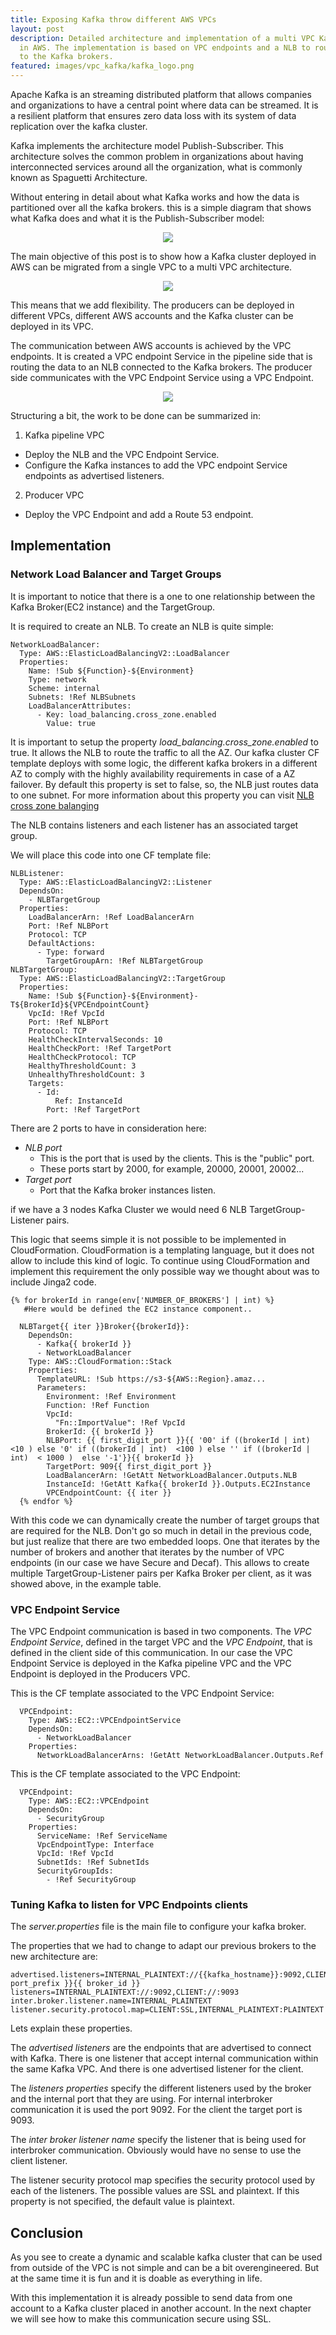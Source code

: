```yaml
---
title: Exposing Kafka throw different AWS VPCs
layout: post
description: Detailed architecture and implementation of a multi VPC Kafka ecosystem
  in AWS. The implementation is based on VPC endpoints and a NLB to route the traffic
  to the Kafka brokers.
featured: images/vpc_kafka/kafka_logo.png
---
```


Apache Kafka is an streaming distributed platform that allows companies and organizations to have a central point where data can be streamed. It is a resilient platform that ensures zero data loss with its system of data replication over the kafka cluster. 

Kafka implements the architecture model Publish-Subscriber. This architecture solves the common problem in organizations about having interconnected services around all the organization, what is commonly known as Spaguetti Architecture. 

Without entering in detail about what Kafka works and how the data is partitioned over all the kafka brokers. this is a simple diagram that shows what Kafka does and what it is the Publish-Subscriber model:

<center><img src="/assets/images/vpc_kafka/kafka_model.jpg"/></center>


The main objective of this post is to show how a Kafka cluster deployed in AWS can be migrated from a single VPC to a multi VPC architecture. 

<center><img src="/assets/images/vpc_kafka/basic_architecture_multi_environment.jpg"/></center>

This means that we add flexibility. The producers can be deployed in different VPCs, different AWS accounts and the Kafka cluster can be deployed in its VPC. 

The communication between AWS accounts is achieved by the VPC endpoints. It is created a VPC endpoint Service in the pipeline side that is routing the data to an NLB connected to the Kafka brokers. The producer side communicates with the VPC Endpoint Service using a VPC Endpoint.


<center><img src="/assets/images/vpc_kafka/multi_vpc_detailed_arch.jpg"/></center>

Structuring a bit, the work to be done can be summarized in:

1. Kafka pipeline VPC 
*  Deploy the NLB and the VPC Endpoint Service.
*  Configure the Kafka instances to add the VPC endpoint Service endpoints as advertised listeners.
2. Producer VPC
*  Deploy the VPC Endpoint and add a Route 53 endpoint.


## Implementation


### Network Load Balancer and Target Groups

It is important to notice that there is a one to one relationship between the Kafka Broker(EC2 instance) and the TargetGroup.

It is required to create an NLB. To create an NLB is quite simple:

```
NetworkLoadBalancer:
  Type: AWS::ElasticLoadBalancingV2::LoadBalancer
  Properties:
    Name: !Sub ${Function}-${Environment}
    Type: network
    Scheme: internal
    Subnets: !Ref NLBSubnets
    LoadBalancerAttributes:
      - Key: load_balancing.cross_zone.enabled
        Value: true
```

It is important to setup the property *load_balancing.cross_zone.enabled* to true. It allows the NLB to route the traffic to all the AZ. Our kafka cluster CF template deploys with some logic, the different kafka brokers in a different AZ to comply with the highly availability requirements in case of a AZ failover.
By default this property is set to false, so, the NLB just routes data to one subnet. For more information about this property you can visit [NLB cross zone balanging](https://aws.amazon.com/about-aws/whats-new/2018/02/network-load-balancer-now-supports-cross-zone-load-balancing/)

The NLB contains listeners and each listener has an associated target group.

We will place this code into one CF template file:

```
NLBListener:
  Type: AWS::ElasticLoadBalancingV2::Listener
  DependsOn:
    - NLBTargetGroup
  Properties:
    LoadBalancerArn: !Ref LoadBalancerArn
    Port: !Ref NLBPort
    Protocol: TCP
    DefaultActions:
      - Type: forward
        TargetGroupArn: !Ref NLBTargetGroup
NLBTargetGroup:
  Type: AWS::ElasticLoadBalancingV2::TargetGroup
  Properties:
    Name: !Sub ${Function}-${Environment}-T${BrokerId}${VPCEndpointCount}
    VpcId: !Ref VpcId
    Port: !Ref NLBPort
    Protocol: TCP
    HealthCheckIntervalSeconds: 10
    HealthCheckPort: !Ref TargetPort
    HealthCheckProtocol: TCP
    HealthyThresholdCount: 3
    UnhealthyThresholdCount: 3
    Targets:
      - Id:
          Ref: InstanceId
        Port: !Ref TargetPort
```
There are 2 ports to have in consideration here:

* *NLB port* 
  * This is the port that is used by the clients. This is the "public" port. 
  * These ports  start by 2000, for example, 20000, 20001, 20002...
* *Target port*
  * Port that the Kafka broker instances listen.

 if we have a 3 nodes Kafka Cluster we would need 6 NLB TargetGroup-Listener pairs.
 
 This logic that seems simple it is not possible to be implemented in CloudFormation. CloudFormation is a templating language, but it does not allow to include this kind of logic.
To continue using CloudFormation and implement this requirement the only possible way we thought about was to include Jinga2 code.

```
{% for brokerId in range(env['NUMBER_OF_BROKERS'] | int) %}
   #Here would be defined the EC2 instance component..  

  NLBTarget{{ iter }}Broker{{brokerId}}:
    DependsOn:
      - Kafka{{ brokerId }}
      - NetworkLoadBalancer
    Type: AWS::CloudFormation::Stack
    Properties:
      TemplateURL: !Sub https://s3-${AWS::Region}.amaz...
      Parameters:
        Environment: !Ref Environment
        Function: !Ref Function
        VpcId:
          "Fn::ImportValue": !Ref VpcId
        BrokerId: {{ brokerId }}
        NLBPort: {{ first_digit_port }}{{ '00' if ((brokerId | int)  <10 ) else '0' if ((brokerId | int)  <100 ) else '' if ((brokerId | int)  < 1000 )  else '-1'}}{{ brokerId }}
        TargetPort: 909{{ first_digit_port }}
        LoadBalancerArn: !GetAtt NetworkLoadBalancer.Outputs.NLB
        InstanceId: !GetAtt Kafka{{ brokerId }}.Outputs.EC2Instance
        VPCEndpointCount: {{ iter }}
  {% endfor %}
```

With this code we can dynamically create the number of target groups that are required for the NLB.
Don't go so much in detail in the previous code, but just realize that there are two embedded loops. One that iterates by the number of brokers and another that iterates by the number of VPC endpoints (in our case we have Secure and Decaf).
This allows to create multiple TargetGroup-Listener pairs per Kafka Broker per client, as it was showed above, in the example table.

### VPC Endpoint Service
The VPC Endpoint communication is based in two components. The *VPC Endpoint Service*, defined in the target VPC and the *VPC Endpoint*, that is defined in the client side of this communication. In our case the VPC Endpoint Service is deployed in the Kafka pipeline VPC and the VPC Endpoint is deployed in the Producers VPC. 

This is the CF template associated to the VPC Endpoint Service: 

```
  VPCEndpoint:
    Type: AWS::EC2::VPCEndpointService
    DependsOn:
      - NetworkLoadBalancer
    Properties:
      NetworkLoadBalancerArns: !GetAtt NetworkLoadBalancer.Outputs.Ref
```

This is the CF template associated to the VPC Endpoint:

```
  VPCEndpoint:
    Type: AWS::EC2::VPCEndpoint
    DependsOn:
      - SecurityGroup
    Properties:
      ServiceName: !Ref ServiceName
      VpcEndpointType: Interface
      VpcId: !Ref VpcId
      SubnetIds: !Ref SubnetIds
      SecurityGroupIds:
        - !Ref SecurityGroup
```

### Tuning Kafka to listen for VPC Endpoints clients

The *server.properties*  file is the main file to configure your kafka broker.

The properties that we had to change to adapt our previous brokers to the new architecture are:

```
advertised.listeners=INTERNAL_PLAINTEXT://{{kafka_hostname}}:9092,CLIENT://aonxdwkafka.prod.aws.ean:20{{ port_prefix }}{{ broker_id }}
listeners=INTERNAL_PLAINTEXT://:9092,CLIENT://:9093
inter.broker.listener.name=INTERNAL_PLAINTEXT
listener.security.protocol.map=CLIENT:SSL,INTERNAL_PLAINTEXT:PLAINTEXT
```

Lets explain these properties.

The *advertised listeners* are the endpoints that are advertised to connect with Kafka. There is one listener that accept internal communication within the same Kafka VPC. And there is one advertised listener for the client.

The *listeners properties* specify the different listeners used by the broker and the internal port that they are using. For internal interbroker communication it is used the port 9092. For the client the target port is 9093.

The *inter broker listener name* specify the listener that is being used for interbroker communication. Obviously would have no sense to use the client listener.

The listener security protocol map specifies the security protocol used by each of the listeners. The possible values are SSL and plaintext. If this property is not specified, the default value is plaintext.

## Conclusion
As you see to create a dynamic and scalable kafka cluster that can be used from outside of the VPC is not simple and can be a bit overengineered. But at the same time it is fun and it is doable as everything in life. 

With this implementation it is already possible to send data from one account to a Kafka cluster placed in another account. In the next chapter we will see how to make this communication secure using SSL.